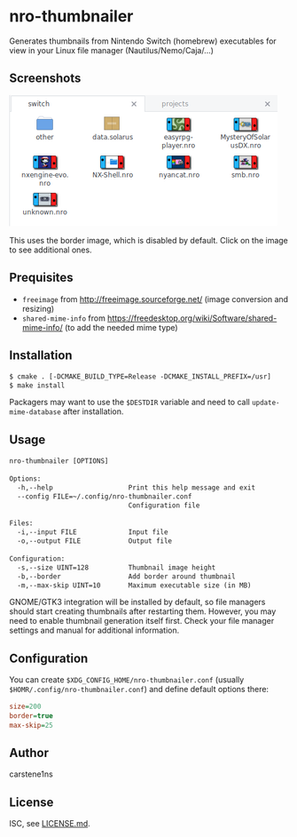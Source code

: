 # nro-thumbnailer

Generates thumbnails from Nintendo Switch (homebrew) executables for view in
your Linux file manager (Nautilus/Nemo/Caja/...)

## Screenshots

[![screenshot](assets/screenshot.png)](assets/)

This uses the border image, which is disabled by default. Click on the image to see additional ones.

## Prequisites

 * `freeimage` from http://freeimage.sourceforge.net/ (image conversion and resizing)
 * `shared-mime-info` from https://freedesktop.org/wiki/Software/shared-mime-info/ (to add the needed mime type)

## Installation

	$ cmake . [-DCMAKE_BUILD_TYPE=Release -DCMAKE_INSTALL_PREFIX=/usr]
	$ make install

Packagers may want to use the `$DESTDIR` variable and need to call
`update-mime-database` after installation.

## Usage

```
nro-thumbnailer [OPTIONS]

Options:
  -h,--help                   Print this help message and exit
  --config FILE=~/.config/nro-thumbnailer.conf
                              Configuration file

Files:
  -i,--input FILE             Input file
  -o,--output FILE            Output file

Configuration:
  -s,--size UINT=128          Thumbnail image height
  -b,--border                 Add border around thumbnail
  -m,--max-skip UINT=10       Maximum executable size (in MB)
```

GNOME/GTK3 integration will be installed by default, so file managers should
start creating thumbnails after restarting them.
However, you may need to enable thumbnail generation itself first. Check your
file manager settings and manual for additional information.

## Configuration

You can create `$XDG_CONFIG_HOME/nro-thumbnailer.conf` (usually
`$HOMR/.config/nro-thumbnailer.conf`) and define default options there:

```ini
size=200
border=true
max-skip=25
```

## Author

carstene1ns

## License

ISC, see [LICENSE.md](LICENSE.md).
